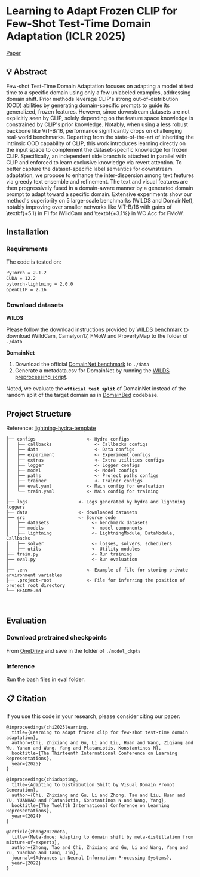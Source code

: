 # Learning to Adapt Frozen CLIP for Few-Shot Test-Time Domain Adaptation (ICLR 2025)
[Paper](https://openreview.net/pdf?id=TD3SGJfBC7)

## 💡 Abstract
Few-shot Test-Time Domain Adaptation focuses on adapting a model at test time to a specific domain using only a few unlabeled examples, addressing domain shift. Prior methods leverage CLIP's strong out-of-distribution (OOD) abilities by generating domain-specific prompts to guide its generalized, frozen features. However, since downstream datasets are not explicitly seen by CLIP, solely depending on the feature space knowledge is constrained by CLIP's prior knowledge. Notably, when using a less robust backbone like ViT-B/16, performance significantly drops on challenging real-world benchmarks. Departing from the state-of-the-art of inheriting the intrinsic OOD capability of CLIP, this work introduces learning directly on the input space to complement the dataset-specific knowledge for frozen CLIP. Specifically, an independent side branch is attached in parallel with CLIP and enforced to learn exclusive knowledge via revert attention.  To better capture the dataset-specific label semantics for downstream adaptation, we propose to enhance the inter-dispersion among text features via greedy text ensemble and refinement. The text and visual features are then progressively fused in a domain-aware manner by a generated domain prompt to adapt toward a specific domain. Extensive experiments show our method's superiority on 5 large-scale benchmarks (WILDS and DomainNet), notably improving over smaller networks like ViT-B/16 with gains of \textbf{+5.1} in F1 for iWildCam and \textbf{+3.1\%} in WC Acc for FMoW. 

## Installation
### Requirements
The code is tested on:
```bash
PyTorch = 2.1.2
CUDA = 12.2
pytorch-lightning = 2.0.0
openCLIP = 2.16
```

### Download datasets
**WILDS**

Please follow the download instructions provided by [WILDS benchmark](https://github.com/p-lambda/wilds/) to download iWildCam, Camelyon17, FMoW and ProvertyMap to the folder of `./data`

**DomainNet**

1. Download the official [DomainNet benchmark](http://ai.bu.edu/M3SDA/) to `./data`
2. Generate a metadata.csv for DomainNet by running the [WILDS preprocessing script](https://github.com/p-lambda/wilds/blob/472677590de351857197a9bf24958838c39c272b/dataset_preprocessing/domainnet/generate_metadata.py).

Noted, we evaluate the **`official test split`** of DomainNet instead of the random split of the target domain as in [DomainBed](https://github.com/facebookresearch/DomainBed) codebase.

## Project Structure
Reference: [lightning-hydra-template](https://github.com/ashleve/lightning-hydra-template/)

```
├── configs                   <- Hydra configs
│   ├── callbacks                <- Callbacks configs
│   ├── data                     <- Data configs
│   ├── experiment               <- Experiment configs
│   ├── extras                   <- Extra utilities configs
│   ├── logger                   <- Logger configs
│   ├── model                    <- Model configs
│   ├── paths                    <- Project paths configs
│   ├── trainer                  <- Trainer configs
│   ├── eval.yaml             <- Main config for evaluation
│   └── train.yaml            <- Main config for training
│
├── logs                   <- Logs generated by hydra and lightning loggers
├── data                   <- downloaded datasets
├── src                    <- Source code
│   ├── datasets                <- benchmark datasets
│   ├── models                  <- model components
│   ├── lightning               <- LightningModule, DataModule, Callbacks
│   ├── solver                  <- losses, solvers, schedulers
│   ├── utils                   <- Utility modules
├── train.py                    <- Run training
├── eval.py                     <- Run evaluation
│
├── .env                      <- Example of file for storing private environment variables
├── .project-root             <- File for inferring the position of project root directory
└── README.md
```
<br>

## Evaluation
### Download pretrained checkpoints 
From [OneDrive](https://drive.google.com/drive/folders/1x2Z678utcJjYPCD0KLnquxb2n048qkv2?usp=sharing) and save in the folder of `./model_ckpts`

### Inference 
Run the bash files in eval folder.

## <a name="cite"/> :clipboard: Citation

If you use this code in your research, please consider citing our paper:
```
@inproceedings{chi2025learning,
  title={Learning to adapt frozen clip for few-shot test-time domain adaptation},
  author={Chi, Zhixiang and Gu, Li and Liu, Huan and Wang, Ziqiang and Wu, Yanan and Wang, Yang and Plataniotis, Konstantinos N},
  booktitle={The Thirteenth International Conference on Learning Representations},
  year={2025}
}

@inproceedings{chiadapting,
  title={Adapting to Distribution Shift by Visual Domain Prompt Generation},
  author={Chi, Zhixiang and Gu, Li and Zhong, Tao and Liu, Huan and YU, YUANHAO and Plataniotis, Konstantinos N and Wang, Yang},
  booktitle={The Twelfth International Conference on Learning Representations},
  year={2024}
}

@article{zhong2022meta,
  title={Meta-dmoe: Adapting to domain shift by meta-distillation from mixture-of-experts},
  author={Zhong, Tao and Chi, Zhixiang and Gu, Li and Wang, Yang and Yu, Yuanhao and Tang, Jin},
  journal={Advances in Neural Information Processing Systems},
  year={2022}
}
```
